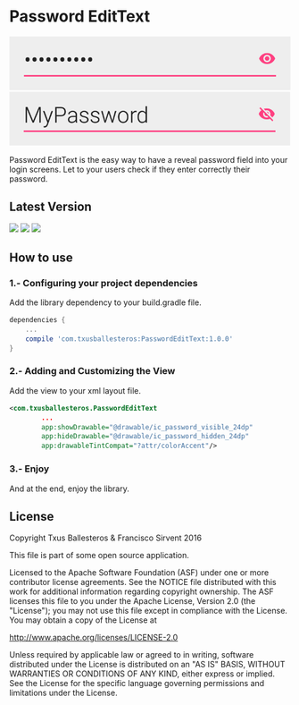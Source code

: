 Password EditText
=================

![](assets/hiden.png)
![](assets/reveal.png)

Password EditText is the easy way to have a reveal password field into your login screens. Let to your users check if they enter correctly their password. 

## Latest Version

![](https://img.shields.io/badge/platform-android-green.svg) ![](https://img.shields.io/badge/Min%20SDK-1-green.svg) ![](https://img.shields.io/badge/Licence-Apache%20v2-green.svg)

## How to use

### 1.- Configuring your project dependencies

Add the library dependency to your build.gradle file.

```groovy
dependencies {
    ...
    compile 'com.txusballesteros:PasswordEditText:1.0.0'
}
```

### 2.- Adding and Customizing the View

Add the view to your xml layout file.

```xml
<com.txusballesteros.PasswordEditText
        ...
        app:showDrawable="@drawable/ic_password_visible_24dp"
        app:hideDrawable="@drawable/ic_password_hidden_24dp"
        app:drawableTintCompat="?attr/colorAccent"/>
```

### 3.- Enjoy

And at the end, enjoy the library.

## License

Copyright Txus Ballesteros & Francisco Sirvent 2016

This file is part of some open source application.

Licensed to the Apache Software Foundation (ASF) under one
or more contributor license agreements.  See the NOTICE file
distributed with this work for additional information
regarding copyright ownership.  The ASF licenses this file
to you under the Apache License, Version 2.0 (the
"License"); you may not use this file except in compliance
with the License.  You may obtain a copy of the License at

  http://www.apache.org/licenses/LICENSE-2.0

Unless required by applicable law or agreed to in writing,
software distributed under the License is distributed on an
"AS IS" BASIS, WITHOUT WARRANTIES OR CONDITIONS OF ANY
KIND, either express or implied.  See the License for the
specific language governing permissions and limitations
under the License.